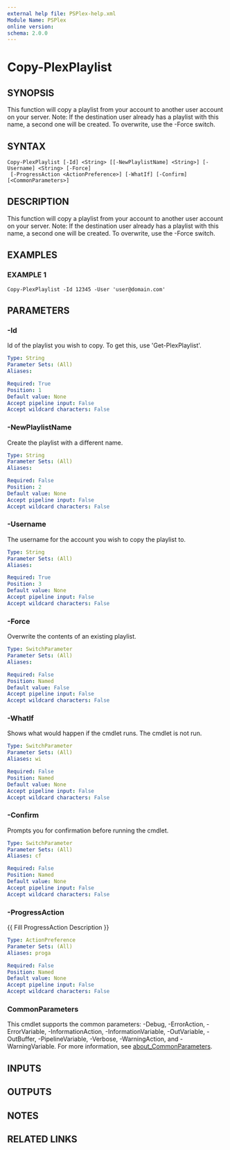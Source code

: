```yaml
---
external help file: PSPlex-help.xml
Module Name: PSPlex
online version:
schema: 2.0.0
---
```


# Copy-PlexPlaylist

## SYNOPSIS
This function will copy a playlist from your account to another user account on your server.
Note: If the destination user already has a playlist with this name, a second one will be created.
To overwrite, use the -Force switch.

## SYNTAX

```
Copy-PlexPlaylist [-Id] <String> [[-NewPlaylistName] <String>] [-Username] <String> [-Force]
 [-ProgressAction <ActionPreference>] [-WhatIf] [-Confirm] [<CommonParameters>]
```

## DESCRIPTION
This function will copy a playlist from your account to another user account on your server.
Note: If the destination user already has a playlist with this name, a second one will be created.
To overwrite, use the -Force switch.

## EXAMPLES

### EXAMPLE 1
```
Copy-PlexPlaylist -Id 12345 -User 'user@domain.com'
```

## PARAMETERS

### -Id
Id of the playlist you wish to copy.
To get this, use 'Get-PlexPlaylist'.

```yaml
Type: String
Parameter Sets: (All)
Aliases:

Required: True
Position: 1
Default value: None
Accept pipeline input: False
Accept wildcard characters: False
```

### -NewPlaylistName
Create the playlist with a different name.

```yaml
Type: String
Parameter Sets: (All)
Aliases:

Required: False
Position: 2
Default value: None
Accept pipeline input: False
Accept wildcard characters: False
```

### -Username
The username for the account you wish to copy the playlist to.

```yaml
Type: String
Parameter Sets: (All)
Aliases:

Required: True
Position: 3
Default value: None
Accept pipeline input: False
Accept wildcard characters: False
```

### -Force
Overwrite the contents of an existing playlist.

```yaml
Type: SwitchParameter
Parameter Sets: (All)
Aliases:

Required: False
Position: Named
Default value: False
Accept pipeline input: False
Accept wildcard characters: False
```

### -WhatIf
Shows what would happen if the cmdlet runs.
The cmdlet is not run.

```yaml
Type: SwitchParameter
Parameter Sets: (All)
Aliases: wi

Required: False
Position: Named
Default value: None
Accept pipeline input: False
Accept wildcard characters: False
```

### -Confirm
Prompts you for confirmation before running the cmdlet.

```yaml
Type: SwitchParameter
Parameter Sets: (All)
Aliases: cf

Required: False
Position: Named
Default value: None
Accept pipeline input: False
Accept wildcard characters: False
```

### -ProgressAction
{{ Fill ProgressAction Description }}

```yaml
Type: ActionPreference
Parameter Sets: (All)
Aliases: proga

Required: False
Position: Named
Default value: None
Accept pipeline input: False
Accept wildcard characters: False
```

### CommonParameters
This cmdlet supports the common parameters: -Debug, -ErrorAction, -ErrorVariable, -InformationAction, -InformationVariable, -OutVariable, -OutBuffer, -PipelineVariable, -Verbose, -WarningAction, and -WarningVariable. For more information, see [about_CommonParameters](http://go.microsoft.com/fwlink/?LinkID=113216).

## INPUTS

## OUTPUTS

## NOTES

## RELATED LINKS
